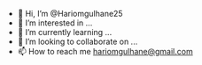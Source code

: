 - 👋 Hi, I’m @Hariomgulhane25
- 👀 I’m interested in ...
- 🌱 I’m currently learning ...
- 💞️ I’m looking to collaborate on ...
- 📫 How to reach me hariomgulhane@gmail.com

<!---
Hariomgulhane25/Hariomgulhane25 is a ✨ special ✨ repository because its `README.md` (this file) appears on your GitHub profile.
You can click the Preview link to take a look at your changes.
--->
